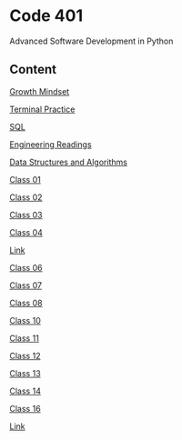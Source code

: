 # Code 401

Advanced Software Development in Python

## Content

[Growth Mindset](../Code-401/growth-mindset.md)

[Terminal Practice](../Code-401/terminal.md)

[SQL](../Code-401/sql.md)

[Engineering Readings](../Code-401/engineer.md)

[Data Structures and Algorithms](../Code-401/data.md)

[Class 01](../Code-401/class-01.md)

[Class 02](../Code-401/class-02.md)

[Class 03](../Code-401/class-03.md)

[Class 04](../Code-401/class-04.md)

[Link]()

[Class 06](../Code-401/class-06.md)

[Class 07](../Code-401/class-07.md)

[Class 08](../Code-401/class-08.md)

[Class 10](../Code-401/class-10.md)

[Class 11](../Code-401/class-11.md)

[Class 12](../Code-401/class-12.md)

[Class 13](../Code-401/class-13.md)

[Class 14](../Code-401/class-14.md)

[Class 16](../Code-401/class-16.md)

[Link]()